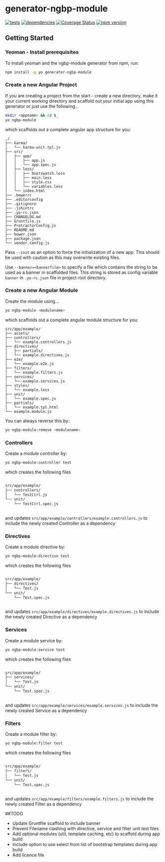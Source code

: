 # generator-ngbp-module 
[![tests](https://secure.travis-ci.org/jfmbrennan/generator-ngbp-module.png?branch=master)](https://travis-ci.org/jfmbrennan/generator-ngbp-module) [![dependencies](https://david-dm.org/jfmbrennan/generator-ngbp-module.svg)](https://david-dm.org/jfmbrennan/generator-ngbp-module) [![Coverage Status](https://coveralls.io/repos/jfmbrennan/generator-ngbp-module/badge.svg?branch=master)](https://coveralls.io/r/jfmbrennan/generator-ngbp-module?branch=master) [![npm version](https://img.shields.io/npm/v/generator-ngbp-module.svg)](https://www.npmjs.com/package/generator-ngbp-module)


## Getting Started

### Yeoman - Install prerequisites

To install yeoman and the ngbp-module generator from npm, run:

```bash
npm install -g yo generator-ngbp-module
```

### Create a new Angular Project
If you are creating a project from the start - create a new directory, make it your current working directory and scaffold out your initial app using this generator or just use the following...

```bash
mkdir <appname> && cd $_
yo ngbp-module
```

which scaffolds out a complete angular app structure for you:

    ./
	├── karma/
	│   └── karma-unit.tpl.js
	├── src/
	│   ├── app/
	│   │   ├── app.js
	│   │   └── app.spec.js
	│   ├── less/
	│   │   ├── bootswatch.less
	│   │   ├── main.less
	│   │   ├── style.css
	│   │   └── variables.less
	│   └── index.html
	├── .bowerrc
	├── .editorconfig
	├── .gitignore
	├── .jshintrc
	├── .yo-rc.json
	├── CHANGELOG.md
	├── Gruntfile.js
	├── ProtractorConfig.js
	├── README.md
	├── bower.json
	├── package.json
	└── vendor.config.js

Pass `--init` as an option to force the initialization of a new app. This should be used with caution as this may overwrite existing files.

Use `--banner=<bannerfile>` to specify a file which contains the string to be used as a banner in scaffolded files. This string is stored as config variable `banner` in `.yo-rc.json` file in project root directory.


### Create a new Angular Module

Create the module <modulename> using...

```bash
yo ngbp-module <modulename>
```

which scaffolds out a complete angular module structure for you:

    src/app/example/
	├── assets/
	├── controllers/
	│   └── example.controllers.js
	├── directives/
	│   ├── partials/
	│   └── example.directives.js
	├── e2e/
	│   └── example.e2e.js
	├── filters/
	│   └── example.filters.js
	├── services/
	│   └── example.services.js
	├── styles/
	│   └── example.less
	├── unit/
	│   └── example.spec.js
	├── partials/
	│   └── example.tpl.html
	└── example.module.js


You can always reverse this by:

```bash
yo ngbp-module:remove <modulename>
```


### Controllers

Create a module controller by:

```bash
yo ngbp-module:controller test
```

which creates the following files

```bash

src/app/example/
├── controllers/
│   └── TestCtrl.js
└── unit/
    └── TestCtrl.spec.js
	
```
and updates `src/app/example/controllers/example.controllers.js` to include the newly created Controller as a dependency


### Directives

Create a module directive by:

```bash
yo ngbp-module:directive test
```

which creates the following files

```bash

src/app/example/
├── directives/
│   └── Test.js
└── unit/
    └── Test.spec.js
	
```
and updates `src/app/example/directives/example.directives.js` to include the newly created Directive as a dependency

### Services

Create a module service by:

```bash
yo ngbp-module:service test
```

which creates the following files

```bash

src/app/example/
├── services/
│   └── Test.js
└── unit/
    └── Test.spec.js
	
```
and updates `src/app/example/services/example.services.js` to include the newly created Service as a dependency

### Filters

Create a module filter by:

```bash
yo ngbp-module:filter test
```

which creates the following files

```bash

src/app/example/
├── filters/
│   └── Test.js
└── unit/
    └── Test.spec.js
	
```
and updates `src/app/example/filters/example.filters.js` to include the newly created Filter as a dependency


##TODO

 * Update Gruntfile scaffold to include banner
 * Prevent Filename clashing with directive, service and filter unit test files
 * Add optional modules (util, template caching, etc) to scaffold during app build
 * Include option to use select from list of bootstrap templates during app build	
 * Add licence file
